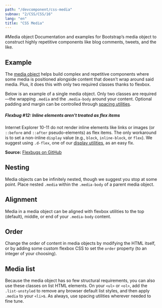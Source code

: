 ```yaml
---
path: "/devcomponent/css-media"
subnav: "2/CSS/CSS/16"
lang: "en"
title: "CSS Media"
---
```


#Media object
Documentation and examples for Bootstrap’s media object to construct highly repetitive components like blog comments, tweets, and the like.

## Example

The [media object](http://www.stubbornella.org/content/2010/06/25/the-media-object-saves-hundreds-of-lines-of-code/) helps build complex and repetitive components where some media is positioned alongside content that doesn't wrap around said media. Plus, it does this with only two required classes thanks to flexbox.

Below is an example of a single media object. Only two classes are required—the wrapping `.media` and the `.media-body` around your content. Optional padding and margin can be controlled through [spacing utilities](../component/grids-and-spacing).
<htmlmediaexample1></htmlmediaexample1>

##### Flexbug #12: Inline elements aren't treated as flex items

Internet Explorer 10-11 do not render inline elements like links or images (or `::before` and `::after` pseudo-elements) as flex items. The only workaround is to set a non-inline `display` value (e.g., `block`, `inline-block`, or `flex`). We suggest using `.d-flex`, one of our [display utilities](../component/grids-and-spacing), as an easy fix.

**Source:** [Flexbugs on GitHub](https://github.com/philipwalton/flexbugs#flexbug-12)

## Nesting

Media objects can be infinitely nested, though we suggest you stop at some point. Place nested `.media` within the `.media-body` of a parent media object.
<htmlmediaexample2></htmlmediaexample2>

## Alignment

Media in a media object can be aligned with flexbox utilities to the top (default), middle, or end of your `.media-body` content.
<htmlmediaexample3></htmlmediaexample3>

<htmlmediaexample4></htmlmediaexample4>

<htmlmediaexample5></htmlmediaexample5>

## Order

Change the order of content in media objects by modifying the HTML itself, or by adding some custom flexbox CSS to set the `order` property (to an integer of your choosing).
<htmlmediaexample6></htmlmediaexample6>

## Media list

Because the media object has so few structural requirements, you can also use these classes on list HTML elements. On your `<ul>` or `<ol>`, add the `.list-unstyled` to remove any browser default list styles, and then apply `.media` to your `<li>`s. As always, use spacing utilities wherever needed to fine tune.
<htmlmediaexample7></htmlmediaexample7>
